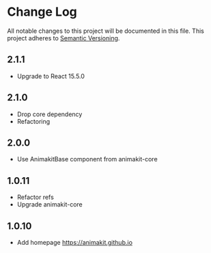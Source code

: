 # Change Log
All notable changes to this project will be documented in this file.
This project adheres to [Semantic Versioning](http://semver.org/).

## 2.1.1
* Upgrade to React 15.5.0

## 2.1.0
* Drop core dependency
* Refactoring

## 2.0.0
* Use AnimakitBase component from animakit-core

## 1.0.11
* Refactor refs
* Upgrade animakit-core

## 1.0.10
* Add homepage https://animakit.github.io
